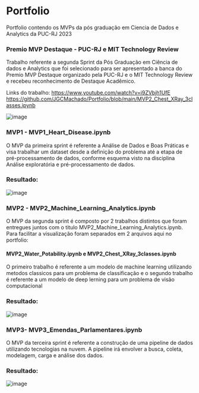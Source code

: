 # Portfolio
Portfolio contendo os MVPs da pós graduação em Ciencia de Dados e Analytics da PUC-RJ 2023

### Premio MVP Destaque - PUC-RJ e MIT Technology Review

Trabalho referente a segunda Sprint da Pós Graduação em Ciência de dados e Analytics que foi selecionado para ser apresentado a banca do Premio MVP Destaque organizado pela PUC-RJ e o MIT Technology Review e recebeu reconhecimento de Destaque Acadêmico.

Links do trabalho: 
https://www.youtube.com/watch?v=i9ZVbjh1UfE
                    https://github.com/JGCMachado/Portfolio/blob/main/MVP2_Chest_XRay_3classes.ipynb

![image](https://github.com/JGCMachado/Portfolio/assets/131912786/7304be91-d038-4d63-8422-ff5fde6d4be8)

### MVP1 - MVP1_Heart_Disease.ipynb

O MVP da primeira sprint é referente a Análise de Dados e Boas Práticas e visa trabalhar um dataset desde a definição do problema até a etapa de pré-processamento de dados, conforme esquema visto na disciplina Análise exploratória e pré-processamento de dados.

### Resultado:

![image](https://github.com/JGCMachado/Portfolio/assets/131912786/b524b476-7455-4801-a156-ac2e8c299d5b)


### MVP2 - MVP2_Machine_Learning_Analytics.ipynb

O MVP da segunda sprint é composto por 2 trabalhos distintos que foram entregues juntos com o titulo MVP2_Machine_Learning_Analytics.ipynb. Para facilitar a visualização foram separados em 2 arquivos aqui no portfolio:

  #### MVP2_Water_Potability.ipynb e MVP2_Chest_XRay_3classes.ipynb

O primeiro trabalho é referente a um modelo de machine learning utilizando metodos classicos para um problema de classificação e o segundo trabalho é referente a um modelo de deep lerning para um problema de visão computacional

### Resultado:

![image](https://github.com/JGCMachado/Portfolio/assets/131912786/addef928-3f22-4239-8a5c-edb049301df1)


### MVP3- MVP3_Emendas_Parlamentares.ipynb

O MVP da terceira sprint é referente a construção de uma pipeline de dados utilizando tecnologias na nuvem. A pipeline irá envolver a busca, coleta, modelagem, carga e análise dos dados.

### Resultado:

![image](https://github.com/JGCMachado/Portfolio/assets/131912786/77a6b658-0319-4822-920f-c82a8a09aa3c)

